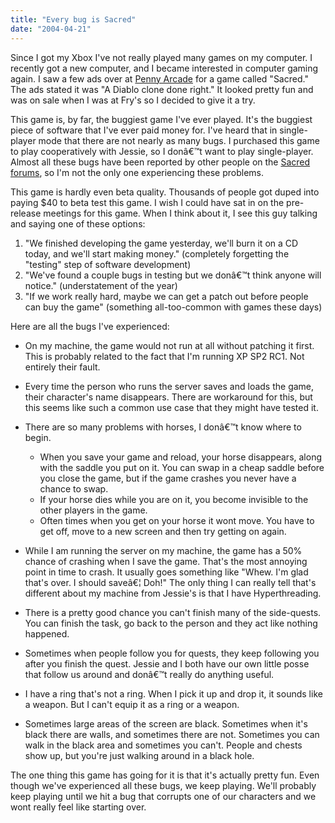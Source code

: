 ```yaml
---
title: "Every bug is Sacred"
date: "2004-04-21"
---
```


Since I got my Xbox I've not really played many games on my computer. I recently got a new computer, and I became interested in computer gaming again. I saw a few ads over at [Penny Arcade](http://penny-arcade.com) for a game called "Sacred." The ads stated it was "A Diablo clone done right." It looked pretty fun and was on sale when I was at Fry's so I decided to give it a try.

This game is, by far, the buggiest game I've ever played. It's the buggiest piece of software that I've ever paid money for. I've heard that in single-player mode that there are not nearly as many bugs. I purchased this game to play cooperatively with Jessie, so I donâ€™t want to play single-player. Almost all these bugs have been reported by other people on the [Sacred forums](http://forum.sacredeng.ascaron-net.com/index.php?s=), so I'm not the only one experiencing these problems.

This game is hardly even beta quality. Thousands of people got duped into paying $40 to beta test this game. I wish I could have sat in on the pre-release meetings for this game. When I think about it, I see this guy talking and saying one of these options:

1. "We finished developing the game yesterday, we'll burn it on a CD today, and we'll start making money." (completely forgetting the "testing" step of software development)
2. "We've found a couple bugs in testing but we donâ€™t think anyone will notice." (understatement of the year)
3. "If we work really hard, maybe we can get a patch out before people can buy the game" (something all-too-common with games these days)

Here are all the bugs I've experienced:

- On my machine, the game would not run at all without patching it first. This is probably related to the fact that I'm running XP SP2 RC1. Not entirely their fault.

- Every time the person who runs the server saves and loads the game, their character's name disappears. There are workaround for this, but this seems like such a common use case that they might have tested it.

- There are so many problems with horses, I donâ€™t know where to begin.
    - When you save your game and reload, your horse disappears, along with the saddle you put on it. You can swap in a cheap saddle before you close the game, but if the game crashes you never have a chance to swap.
    - If your horse dies while you are on it, you become invisible to the other players in the game.
    - Often times when you get on your horse it wont move. You have to get off, move to a new screen and then try getting on again.

- While I am running the server on my machine, the game has a 50% chance of crashing when I save the game. That's the most annoying point in time to crash. It usually goes something like "Whew. I'm glad that's over. I should saveâ€¦ Doh!" The only thing I can really tell that's different about my machine from Jessie's is that I have Hyperthreading.

- There is a pretty good chance you can't finish many of the side-quests. You can finish the task, go back to the person and they act like nothing happened.

- Sometimes when people follow you for quests, they keep following you after you finish the quest. Jessie and I both have our own little posse that follow us around and donâ€™t really do anything useful.

- I have a ring that's not a ring. When I pick it up and drop it, it sounds like a weapon. But I can't equip it as a ring or a weapon.

- Sometimes large areas of the screen are black. Sometimes when it's black there are walls, and sometimes there are not. Sometimes you can walk in the black area and sometimes you can't. People and chests show up, but you're just walking around in a black hole.

The one thing this game has going for it is that it's actually pretty fun. Even though we've experienced all these bugs, we keep playing. We'll probably keep playing until we hit a bug that corrupts one of our characters and we wont really feel like starting over.
